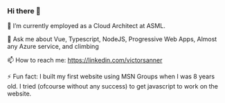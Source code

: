 ### Hi there 👋

🔭 I’m currently employed as a Cloud Architect at ASML.

💬 Ask me about Vue, Typescript, NodeJS, Progressive Web Apps, Almost any Azure  service, and climbing 

📫 How to reach me: https://linkedin.com/victorsanner

⚡ Fun fact: I built my first website using MSN Groups when I was 8 years old. I tried (ofcourse without any success) to get javascript to work on the website.


